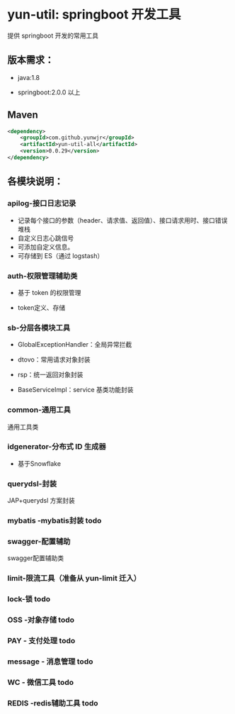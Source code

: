 # yun-util: springboot 开发工具

提供 springboot 开发的常用工具



## 版本需求：

- java:1.8

- springboot:2.0.0 以上



## Maven

```xml
<dependency>
    <groupId>com.github.yunwjr</groupId>
    <artifactId>yun-util-all</artifactId>
    <version>0.0.29</version>
</dependency>
```



## 各模块说明：

### apilog-接口日志记录

- 记录每个接口的参数（header、请求值、返回值）、接口请求用时、接口错误堆栈
- 自定义日志心跳信号
- 可添加自定义信息。
- 可存储到 ES（通过 logstash）



### auth-权限管理辅助类

- 基于 token 的权限管理

- token定义、存储

  

### sb-分层各模块工具

- GlobalExceptionHandler：全局异常拦截

- dtovo：常用请求对象封装

- rsp：统一返回对象封装

- BaseServiceImpl：service 基类功能封装

  


### common-通用工具

通用工具类



### idgenerator-分布式 ID 生成器

- 基于Snowflake

  

### querydsl-封装

JAP+querydsl 方案封装



### mybatis -mybatis封装 todo



### swagger-配置辅助

swagger配置辅助类



### limit-限流工具（准备从 yun-limit 迁入）



### lock-锁  todo



### OSS -对象存储  todo



### PAY - 支付处理  todo



### message - 消息管理  todo



### WC - 微信工具  todo



### REDIS -redis辅助工具  todo

[]()